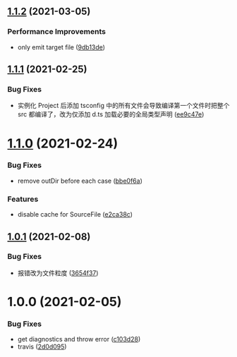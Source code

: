 ## [1.1.2](https://github.com/searchfe/makit-recipe-tsc/compare/v1.1.1...v1.1.2) (2021-03-05)


### Performance Improvements

* only emit target file ([9db13de](https://github.com/searchfe/makit-recipe-tsc/commit/9db13deef67a7ec34221f1cbee65af513311f6ee))

## [1.1.1](https://github.com/searchfe/makit-recipe-tsc/compare/v1.1.0...v1.1.1) (2021-02-25)


### Bug Fixes

* 实例化 Project 后添加 tsconfig 中的所有文件会导致编译第一个文件时把整个 src 都编译了，改为仅添加 d.ts 加载必要的全局类型声明 ([ee9c47e](https://github.com/searchfe/makit-recipe-tsc/commit/ee9c47e62ea2eb0ea74e2f290071cc5b8d5cb3ed))

# [1.1.0](https://github.com/searchfe/makit-recipe-tsc/compare/v1.0.1...v1.1.0) (2021-02-24)


### Bug Fixes

* remove outDir before each case ([bbe0f6a](https://github.com/searchfe/makit-recipe-tsc/commit/bbe0f6a7df4f65a042c724e7c86fea733f3eb3e8))


### Features

* disable cache for SourceFile ([e2ca38c](https://github.com/searchfe/makit-recipe-tsc/commit/e2ca38cc96d5dea639fa7584be77a4b768841f7f))

## [1.0.1](https://github.com/searchfe/makit-recipe-tsc/compare/v1.0.0...v1.0.1) (2021-02-08)


### Bug Fixes

* 报错改为文件粒度 ([3654f37](https://github.com/searchfe/makit-recipe-tsc/commit/3654f37770b945c19cebfe74ab60c2ee51c83722))

# 1.0.0 (2021-02-05)


### Bug Fixes

* get diagnostics and throw error ([c103d28](https://github.com/searchfe/makit-recipe-tsc/commit/c103d28881e542928c733cfe210ad6468ebf0807))
* travis ([2d0d095](https://github.com/searchfe/makit-recipe-tsc/commit/2d0d095fa004003c53b9a892f2cbe57cff64a5b1))
